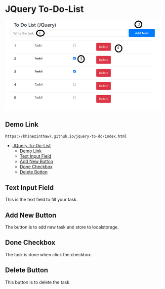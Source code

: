 # JQuery To-Do-List

![ToDo Image](images/to-do-jquery.png)

## Demo Link
```
https://khinezinthaw7.github.io/jquery-to-do/index.html
```

- [JQuery To-Do-List](#jquery-to-do-list)
  - [Demo Link](#demo-link)
  - [Text Input Field](#text-input-field)
  - [Add New Button](#add-new-button)
  - [Done Checkbox](#done-checkbox)
  - [Delete Button](#delete-button)

## Text Input Field

This is the text field to fill your task.

## Add New Button

The button is to add new task and store to localstorage.

## Done Checkbox

The task is done when click the checkbox.

## Delete Button

This button is to delete the task.
